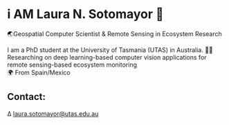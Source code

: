 # i AM Laura N. Sotomayor 🤠
🌏Geospatial Computer Scientist & Remote Sensing in Ecosystem Research

I am a PhD student at the University of Tasmania (UTAS) in Australia.
👩‍💻 Researching on deep learning-based computer vision applications for remote sensing-based ecosystem monitoring <br />
🌍 From Spain/Mexico
## Contact:
∆ <a href="mailto:laura.sotomayor@utas.edu.au">laura.sotomayor@utas.edu.au</a>
<!--
**LNSOTOM/LNSOTOM** is a ✨ _special_ ✨ repository because its `README.md` (this file) appears on your GitHub profile.

Here are some ideas to get you started:

- 🔭 I’m currently working on ...
- 🌱 I’m currently learning ...
- 👯 I’m looking to collaborate on ...
- 🤔 I’m looking for help with ...
- 💬 Ask me about ...
- 📫 How to reach me: ...
- 😄 Pronouns: ...
- ⚡ Fun fact: ...
-->
